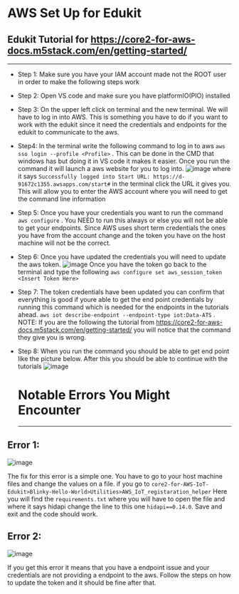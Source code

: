 # AWS Set Up for Edukit
## Edukit Tutorial for https://core2-for-aws-docs.m5stack.com/en/getting-started/
------------------------------------------------------------------------------------
- Step 1: Make sure you have your IAM account made not the ROOT user in order to make the following steps work
- Step 2: Open VS code and make sure you have platformIO(PIO) installed
- Step 3: On the upper left click on terminal and the new terminal. We will have to log in into AWS. This is something you have to do if you want to work with the edukit since it need the credentials and endpoints for the edukit to communicate to the aws.
- Step4: In the terminal write the following command to log in to aws `aws sso login --profile <Profile>` . This can be done in the CMD that windows has but doing it in VS code it makes it easier. Once you run the command it will launch a aws website for you to log into. 
![image](https://github.com/NightNovas/AWS-SDP-2023/assets/62362854/cb2b3798-d9da-43db-9079-3f5934700e49)
where it says `Successfully logged into Start URL: https://d-91672c1355.awsapps.com/start#` in the terminal click the URL it gives you. This will allow you to enter the AWS account where you will need to get the command line information
- Step 5: Once you have your credentials you want to run the command `aws configure` . You NEED to run this always or else you will not be able to get your endpoints. Since AWS uses short term credentials the ones you have from the account change and the token you have on the host machine will not be the correct.
- Step 6: Once you have updated the credentials you will need to update the aws token.
  ![image](https://github.com/NightNovas/AWS-SDP-2023/assets/62362854/7f1232d1-5106-434e-858f-6846abde1265)
  Once you have the token go back to the terminal and type the following `aws configure set aws_session_token <Insert Token Here>`
- Step 7: The token credentials have been updated you can confirm that everything is good if youre able to get the end point credentials by running this command which is needed for the endpoints in the tutorials ahead. `aws iot describe-endpoint --endpoint-type iot:Data-ATS` . NOTE: If you are the following the tutorial from https://core2-for-aws-docs.m5stack.com/en/getting-started/ you will notice that the command they give you is wrong.
- Step 8: When you run the command you should be able to get end point like the picture below. After this you should be able to continue with the tutorials
  ![image](https://github.com/NightNovas/AWS-SDP-2023/assets/62362854/3d8a4cc0-942f-483d-8711-dc1f999beab6)

  # Notable Errors You Might Encounter
   ------------------------------------------------------------------------------------
## Error 1:

![image](https://github.com/NightNovas/AWS-SDP-2023/assets/62362854/cd7ea877-b57a-487e-bb80-e0e8de997af8)

The fix for this error is a simple one. You have to go to your host machine files and change the values on a file. 
if you go to `core2-for-AWS-IoT-Edukit>Blinky-Hello-World>Utilities>AWS_IoT_registaration_helper` Here you will find the `requirements.txt` where you will have to open the file and where it says hidapi change the line to this one `hidapi==0.14.0`. Save and exit and the code should work.

## Error 2:

![image](https://github.com/NightNovas/AWS-SDP-2023/assets/62362854/92d53a88-dfcd-4740-9502-751c250cb31c)

If you get this error it means that you have a endpoint issue and your credentials are not providing a endpoint to the aws. Follow the steps on how to update the token and it should be fine after that.

